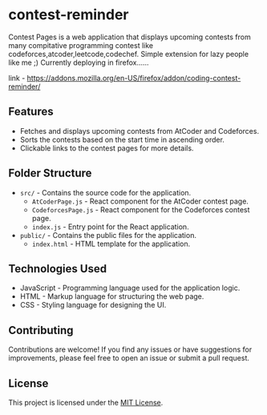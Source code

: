 # contest-reminder

Contest Pages is a web application that displays upcoming contests from many compitative programming contest like codeforces,atcoder,leetcode,codechef.
Simple extension for lazy people like me ;)
Currently deploying in firefox......

link - https://addons.mozilla.org/en-US/firefox/addon/coding-contest-reminder/

## Features

- Fetches and displays upcoming contests from AtCoder and Codeforces.
- Sorts the contests based on the start time in ascending order.
- Clickable links to the contest pages for more details.


## Folder Structure

- `src/` - Contains the source code for the application.
  - `AtCoderPage.js` - React component for the AtCoder contest page.
  - `CodeforcesPage.js` - React component for the Codeforces contest page.
  - `index.js` - Entry point for the React application.
- `public/` - Contains the public files for the application.
  - `index.html` - HTML template for the application.

## Technologies Used

- JavaScript - Programming language used for the application logic.
- HTML - Markup language for structuring the web page.
- CSS - Styling language for designing the UI.

## Contributing

Contributions are welcome! If you find any issues or have suggestions for improvements, please feel free to open an issue or submit a pull request.

## License

This project is licensed under the [MIT License](LICENSE).
